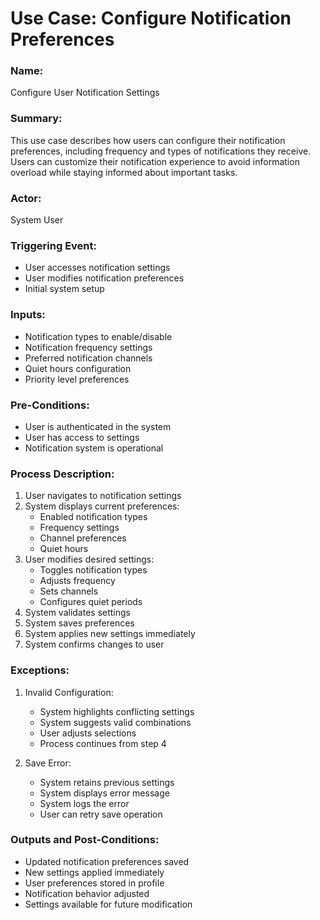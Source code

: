 <!-- Generated with Claude 3.5 Sonnet -->

# Use Case: Configure Notification Preferences

### Name: 
Configure User Notification Settings

### Summary: 
This use case describes how users can configure their notification preferences, including frequency and types of notifications they receive. Users can customize their notification experience to avoid information overload while staying informed about important tasks.

### Actor:
System User

### Triggering Event:
- User accesses notification settings
- User modifies notification preferences
- Initial system setup

### Inputs:
- Notification types to enable/disable
- Notification frequency settings
- Preferred notification channels
- Quiet hours configuration
- Priority level preferences

### Pre-Conditions:
- User is authenticated in the system
- User has access to settings
- Notification system is operational

### Process Description:
1. User navigates to notification settings
2. System displays current preferences:
   - Enabled notification types
   - Frequency settings
   - Channel preferences
   - Quiet hours
3. User modifies desired settings:
   - Toggles notification types
   - Adjusts frequency
   - Sets channels
   - Configures quiet periods
4. System validates settings
5. System saves preferences
6. System applies new settings immediately
7. System confirms changes to user

### Exceptions:
1. Invalid Configuration:
   - System highlights conflicting settings
   - System suggests valid combinations
   - User adjusts selections
   - Process continues from step 4

2. Save Error:
   - System retains previous settings
   - System displays error message
   - System logs the error
   - User can retry save operation

### Outputs and Post-Conditions:
- Updated notification preferences saved
- New settings applied immediately
- User preferences stored in profile
- Notification behavior adjusted
- Settings available for future modification